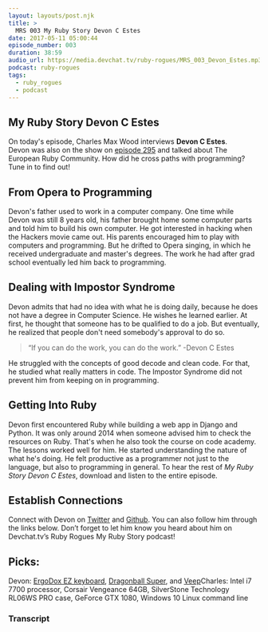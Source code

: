 ```yaml
---
layout: layouts/post.njk
title: >
  MRS 003 My Ruby Story Devon C Estes
date: 2017-05-11 05:00:44
episode_number: 003
duration: 38:59
audio_url: https://media.devchat.tv/ruby-rogues/MRS_003_Devon_Estes.mp3
podcast: ruby-rogues
tags:
  - ruby_rogues
  - podcast
---
```


## My&nbsp;Ruby Story Devon C Estes

On today's episode, Charles Max Wood interviews **Devon C Estes**. Devon&nbsp;was also on the show on [episode 295](https://devchat.tv/ruby-rogues/rr-295-the-european-ruby-community-with-devon-c-estes) and talked about The European Ruby Community.&nbsp;How did he cross paths with programming? Tune in to find out!

## From Opera to Programming

Devon's father used to work in a computer company. One time while Devon&nbsp;was still 8 years old, his father brought home some computer parts and told him to build his own computer. He got interested in hacking when the Hackers movie came out. His parents encouraged him to play with computers and programming. But he drifted to Opera singing, in&nbsp;which he received undergraduate and master's degrees. The work he had after grad school eventually led him back to programming.

## Dealing with&nbsp;Impostor Syndrome

Devon admits that had no idea with what he is doing daily, because he does not have a degree in Computer Science. He wishes he learned earlier. At first, he thought that someone has to be qualified to do a job. But eventually, he realized that people don't need somebody's approval to do so.

> “If you can do the work, you can do the work.” -Devon C Estes

He struggled with the concepts of good decode and clean code. For that, he studied what really matters in code. The Impostor Syndrome did not prevent him from keeping on in programming.

## Getting Into Ruby

Devon first encountered Ruby while building a web app in Django and Python. It was only around 2014 when someone advised him to check the resources on Ruby. That's when he also took the course on code academy. The lessons worked well for him. He started understanding the nature of what he's doing. He felt productive as a programmer not just to the language, but also to programming in general. To hear the rest of _My Ruby Story Devon C Estes_, download and listen&nbsp;to the entire episode.

## Establish Connections

Connect with Devon on [Twitter](https://twitter.com/devoncestes?lang=en)&nbsp;and [Github](https://github.com/devonestes). You can also follow him through the links below. Don’t forget to let him know you heard about him on Devchat.tv’s Ruby Rogues My Ruby Story podcast!

## Picks:

Devon: [ErgoDox EZ keyboard](https://ergodox-ez.com/), [Dragonball Super](https://www.crunchyroll.com/dragon-ball-super), and [Veep](https://www.hbo.com/veep)Charles: Intel i7 7700 processor, Corsair Vengeance 64GB, SilverStone Technology RL06WS PRO case, GeForce GTX 1080,&nbsp;Windows 10 Linux command line

### Transcript
